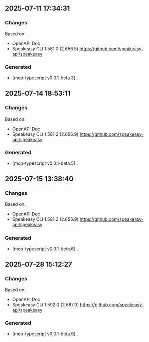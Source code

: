 

## 2025-07-11 17:34:31
### Changes
Based on:
- OpenAPI Doc  
- Speakeasy CLI 1.581.0 (2.656.5) https://github.com/speakeasy-api/speakeasy
### Generated
- [mcp-typescript v0.0.1-beta.3] .

## 2025-07-14 18:53:11
### Changes
Based on:
- OpenAPI Doc  
- Speakeasy CLI 1.581.2 (2.656.9) https://github.com/speakeasy-api/speakeasy
### Generated
- [mcp-typescript v0.0.1-beta.5] .

## 2025-07-15 13:38:40
### Changes
Based on:
- OpenAPI Doc  
- Speakeasy CLI 1.581.2 (2.656.9) https://github.com/speakeasy-api/speakeasy
### Generated
- [mcp-typescript v0.0.1-beta.6] .

## 2025-07-28 15:12:27
### Changes
Based on:
- OpenAPI Doc  
- Speakeasy CLI 1.592.0 (2.667.0) https://github.com/speakeasy-api/speakeasy
### Generated
- [mcp-typescript v0.0.1-beta.9] .